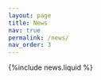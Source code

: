 ```yaml
---
layout: page
title: News
nav: true
permalink: /news/
nav_order: 3
---
```


{%include news.liquid %}
